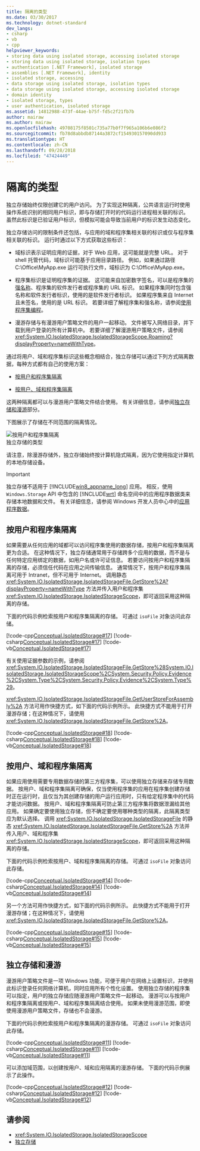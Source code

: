 ```yaml
---
title: 隔离的类型
ms.date: 03/30/2017
ms.technology: dotnet-standard
dev_langs:
- csharp
- vb
- cpp
helpviewer_keywords:
- storing data using isolated storage, accessing isolated storage
- storing data using isolated storage, isolation types
- authentication [.NET Framework], isolated storage
- assemblies [.NET Framework], identity
- isolated storage, accessing
- data storage using isolated storage, isolation types
- data storage using isolated storage, accessing isolated storage
- domain identity
- isolated storage, types
- user authentication, isolated storage
ms.assetid: 14812988-473f-44ae-b75f-fd5c2f21fb7b
author: mairaw
ms.author: mairaw
ms.openlocfilehash: 49708175f8501c735a77b0f7f965a106b6e086f2
ms.sourcegitcommit: fb78d8abbdb87144a3872cf154930157090dd933
ms.translationtype: HT
ms.contentlocale: zh-CN
ms.lasthandoff: 09/28/2018
ms.locfileid: "47424449"
---
```

# <a name="types-of-isolation"></a>隔离的类型
独立存储始终仅限创建它的用户访问。 为了实现这种隔离，公共语言运行时使用操作系统识别的相同用户标识，即与存储打开时的代码运行进程相关联的标识。 虽然此标识是已验证用户标识，但模拟可能会导致当前用户的标识发生动态变化。  
  
 独立存储访问的限制条件还包括，与应用的域和程序集相关联的标识或仅与程序集相关联的标识。 运行时通过以下方式获取这些标识：  
  
-   域标识表示证明应用的证据，对于 Web 应用，这可能就是完整 URL。 对于 shell 托管代码，域标识可能基于应用目录路径。 例如，如果通过路径 C:\Office\MyApp.exe 运行可执行文件，域标识为 C:\Office\MyApp.exe。  
  
-   程序集标识是证明程序集的证据。 这可能来自加密数字签名，可以是程序集的[强名称](../../../docs/framework/app-domains/strong-named-assemblies.md)、程序集的软件发行者或程序集的 URL 标识。 如果程序集同时包含强名称和软件发行者标识，使用的是软件发行者标识。 如果程序集来自 Internet 且未签名，使用的是 URL 标识。 若要详细了解程序集和强名称，请参阅[使用程序集编程](../../../docs/framework/app-domains/programming-with-assemblies.md)。  
  
-   漫游存储与有漫游用户策略文件的用户一起移动。 文件被写入网络目录，并下载到用户登录的所有计算机中。 若要详细了解漫游用户策略文件，请参阅 <xref:System.IO.IsolatedStorage.IsolatedStorageScope.Roaming?displayProperty=nameWithType>。  
  
 通过将用户、域和程序集标识这些概念相结合，独立存储可以通过下列方式隔离数据，每种方式都有自己的使用方案：  
  
-   [按用户和程序集隔离](#UserAssembly)  
  
-   [按用户、域和程序集隔离](#UserDomainAssembly)  
  
 这两种隔离都可以与漫游用户策略文件结合使用。 有关详细信息，请参阅[独立存储和漫游](#Roaming)部分。  
  
 下图展示了存储在不同范围的隔离情况。  
  
 ![按用户和程序集隔离](../../../docs/standard/io/media/typesofisolation.gif "typesofisolation")  
独立存储的类型  
  
 请注意，除漫游存储外，独立存储始终按计算机隐式隔离，因为它使用指定计算机的本地存储设备。  
  
> [!IMPORTANT]
>  独立存储不适用于 [!INCLUDE[win8_appname_long](../../../includes/win8-appname-long-md.md)] 应用。 相反，使用 `Windows.Storage` API 中包含的 [!INCLUDE[wrt](../../../includes/wrt-md.md)] 命名空间中的应用程序数据类来存储本地数据和文件。 有关详细信息，请参阅 Windows 开发人员中心中的[应用程序数据](https://docs.microsoft.com/previous-versions/windows/apps/hh464917(v=win.10))。  
  
<a name="UserAssembly"></a>   
## <a name="isolation-by-user-and-assembly"></a>按用户和程序集隔离  
 如果需要从任何应用的域都可以访问程序集使用的数据存储，按用户和程序集隔离更为合适。 在这种情况下，独立存储通常用于存储跨多个应用的数据，而不是与任何特定应用绑定的数据，如用户名或许可证信息。 若要访问按用户和程序集隔离的存储，必须信任代码在应用之间传输信息。 通常情况下，按用户和程序集隔离可用于 Intranet，但不可用于 Internet。 调用静态 <xref:System.IO.IsolatedStorage.IsolatedStorageFile.GetStore%2A?displayProperty=nameWithType> 方法并传入用户和程序集 <xref:System.IO.IsolatedStorage.IsolatedStorageScope>，即可返回采用这种隔离的存储。  
  
 下面的代码示例检索按用户和程序集隔离的存储。 可通过 `isoFile` 对象访问此存储。  
  
 [!code-cpp[Conceptual.IsolatedStorage#17](../../../samples/snippets/cpp/VS_Snippets_CLR/conceptual.isolatedstorage/cpp/source11.cpp#17)]
 [!code-csharp[Conceptual.IsolatedStorage#17](../../../samples/snippets/csharp/VS_Snippets_CLR/conceptual.isolatedstorage/cs/source11.cs#17)]
 [!code-vb[Conceptual.IsolatedStorage#17](../../../samples/snippets/visualbasic/VS_Snippets_CLR/conceptual.isolatedstorage/vb/source11.vb#17)]  
  
 有关使用证据参数的示例，请参阅 <xref:System.IO.IsolatedStorage.IsolatedStorageFile.GetStore%28System.IO.IsolatedStorage.IsolatedStorageScope%2CSystem.Security.Policy.Evidence%2CSystem.Type%2CSystem.Security.Policy.Evidence%2CSystem.Type%29>。  
  
 <xref:System.IO.IsolatedStorage.IsolatedStorageFile.GetUserStoreForAssembly%2A> 方法可用作快捷方式，如下面的代码示例所示。 此快捷方式不能用于打开漫游存储；在这种情况下，请使用 <xref:System.IO.IsolatedStorage.IsolatedStorageFile.GetStore%2A>。  
  
 [!code-cpp[Conceptual.IsolatedStorage#18](../../../samples/snippets/cpp/VS_Snippets_CLR/conceptual.isolatedstorage/cpp/source11.cpp#18)]
 [!code-csharp[Conceptual.IsolatedStorage#18](../../../samples/snippets/csharp/VS_Snippets_CLR/conceptual.isolatedstorage/cs/source11.cs#18)]
 [!code-vb[Conceptual.IsolatedStorage#18](../../../samples/snippets/visualbasic/VS_Snippets_CLR/conceptual.isolatedstorage/vb/source11.vb#18)]  
  
<a name="UserDomainAssembly"></a>   
## <a name="isolation-by-user-domain-and-assembly"></a>按用户、域和程序集隔离  
 如果应用使用需要专用数据存储的第三方程序集，可以使用独立存储来存储专用数据。 按用户、域和程序集隔离可确保，仅当使用程序集的应用在程序集创建存储时正在运行时，且仅当为其创建存储的用户运行应用时，只有给定程序集中的代码才能访问数据。 按用户、域和程序集隔离可防止第三方程序集将数据泄漏给其他应用。 如果确定要使用独立存储，但不确定要使用哪种类型的隔离，此隔离类型应为默认选择。 调用 <xref:System.IO.IsolatedStorage.IsolatedStorageFile> 的静态 <xref:System.IO.IsolatedStorage.IsolatedStorageFile.GetStore%2A> 方法并传入用户、域和程序集 <xref:System.IO.IsolatedStorage.IsolatedStorageScope>，即可返回采用这种隔离的存储。  
  
 下面的代码示例检索按用户、域和程序集隔离的存储。 可通过 `isoFile` 对象访问此存储。  
  
 [!code-cpp[Conceptual.IsolatedStorage#14](../../../samples/snippets/cpp/VS_Snippets_CLR/conceptual.isolatedstorage/cpp/source10.cpp#14)]
 [!code-csharp[Conceptual.IsolatedStorage#14](../../../samples/snippets/csharp/VS_Snippets_CLR/conceptual.isolatedstorage/cs/source10.cs#14)]
 [!code-vb[Conceptual.IsolatedStorage#14](../../../samples/snippets/visualbasic/VS_Snippets_CLR/conceptual.isolatedstorage/vb/source10.vb#14)]  
  
 另一个方法可用作快捷方式，如下面的代码示例所示。 此快捷方式不能用于打开漫游存储；在这种情况下，请使用 <xref:System.IO.IsolatedStorage.IsolatedStorageFile.GetStore%2A>。  
  
 [!code-cpp[Conceptual.IsolatedStorage#15](../../../samples/snippets/cpp/VS_Snippets_CLR/conceptual.isolatedstorage/cpp/source10.cpp#15)]
 [!code-csharp[Conceptual.IsolatedStorage#15](../../../samples/snippets/csharp/VS_Snippets_CLR/conceptual.isolatedstorage/cs/source10.cs#15)]
 [!code-vb[Conceptual.IsolatedStorage#15](../../../samples/snippets/visualbasic/VS_Snippets_CLR/conceptual.isolatedstorage/vb/source10.vb#15)]  
  
<a name="Roaming"></a>   
## <a name="isolated-storage-and-roaming"></a>独立存储和漫游  
 漫游用户策略文件是一项 Windows 功能，可便于用户在网络上设置标识，并使用此标识登录任何网络计算机，同时应用所有个性化设置。 使用独立存储的程序集可以指定，用户的独立存储应随漫游用户策略文件一起移动。 漫游可以与按用户和程序集隔离或按用户、域和程序集隔离结合使用。 如果未使用漫游范围，即使使用漫游用户策略文件，存储也不会漫游。  
  
 下面的代码示例检索按用户和程序集隔离的漫游存储。 可通过 `isoFile` 对象访问此存储。  
  
 [!code-cpp[Conceptual.IsolatedStorage#11](../../../samples/snippets/cpp/VS_Snippets_CLR/conceptual.isolatedstorage/cpp/source9.cpp#11)]
 [!code-csharp[Conceptual.IsolatedStorage#11](../../../samples/snippets/csharp/VS_Snippets_CLR/conceptual.isolatedstorage/cs/source9.cs#11)]
 [!code-vb[Conceptual.IsolatedStorage#11](../../../samples/snippets/visualbasic/VS_Snippets_CLR/conceptual.isolatedstorage/vb/source9.vb#11)]  
  
 可以添加域范围，以创建按用户、域和应用隔离的漫游存储。 下面的代码示例展示了此操作。  
  
 [!code-cpp[Conceptual.IsolatedStorage#12](../../../samples/snippets/cpp/VS_Snippets_CLR/conceptual.isolatedstorage/cpp/source9.cpp#12)]
 [!code-csharp[Conceptual.IsolatedStorage#12](../../../samples/snippets/csharp/VS_Snippets_CLR/conceptual.isolatedstorage/cs/source9.cs#12)]
 [!code-vb[Conceptual.IsolatedStorage#12](../../../samples/snippets/visualbasic/VS_Snippets_CLR/conceptual.isolatedstorage/vb/source9.vb#12)]  
  
## <a name="see-also"></a>请参阅

- <xref:System.IO.IsolatedStorage.IsolatedStorageScope>  
- [独立存储](../../../docs/standard/io/isolated-storage.md)
